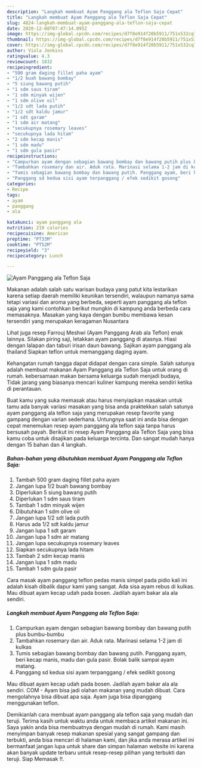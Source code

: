 ```yaml
---
description: "Langkah membuat Ayam Panggang ala Teflon Saja Cepat"
title: "Langkah membuat Ayam Panggang ala Teflon Saja Cepat"
slug: 4824-langkah-membuat-ayam-panggang-ala-teflon-saja-cepat
date: 2020-12-08T07:47:14.095Z
image: https://img-global.cpcdn.com/recipes/d7f8e914f20b5911/751x532cq70/ayam-panggang-ala-teflon-saja-foto-resep-utama.jpg
thumbnail: https://img-global.cpcdn.com/recipes/d7f8e914f20b5911/751x532cq70/ayam-panggang-ala-teflon-saja-foto-resep-utama.jpg
cover: https://img-global.cpcdn.com/recipes/d7f8e914f20b5911/751x532cq70/ayam-panggang-ala-teflon-saja-foto-resep-utama.jpg
author: Viola Jenkins
ratingvalue: 4.3
reviewcount: 1832
recipeingredient:
- "500 gram daging fillet paha ayam"
- "1/2 buah bawang bombay"
- "5 siung bawang putih"
- "1 sdm saus tiram"
- "1 sdm minyak wijen"
- "1 sdm olive oil"
- "1/2 sdt lada putih"
- "1/2 sdt kaldu jamur"
- "1 sdt garam"
- "1 sdm air matang"
- "secukupnya rosemary leaves"
- "secukupnya lada hitam"
- "2 sdm kecap manis"
- "1 sdm madu"
- "1 sdm gula pasir"
recipeinstructions:
- "Campurkan ayam dengan sebagian bawang bombay dan bawang putih plus bumbu-bumbu"
- "Tambahkan rosemary dan air. Aduk rata. Marinasi selama 1-2 jam di kulkas"
- "Tumis sebagian bawang bombay dan bawang putih. Panggang ayam, beri kecap manis, madu dan gula pasir. Bolak balik sampai ayam matang."
- "Panggang sd kedua sisi ayam terpanggang / efek sedikit gosong"
categories:
- Recipe
tags:
- ayam
- panggang
- ala

katakunci: ayam panggang ala 
nutrition: 219 calories
recipecuisine: American
preptime: "PT33M"
cooktime: "PT52M"
recipeyield: "3"
recipecategory: Lunch

---
```



![Ayam Panggang ala Teflon Saja](https://img-global.cpcdn.com/recipes/d7f8e914f20b5911/751x532cq70/ayam-panggang-ala-teflon-saja-foto-resep-utama.jpg)

Makanan adalah salah satu warisan budaya yang patut kita lestarikan karena setiap daerah memiliki keunikan tersendiri, walaupun namanya sama tetapi variasi dan aroma yang berbeda, seperti ayam panggang ala teflon saja yang kami contohkan berikut mungkin di kampung anda berbeda cara memasaknya. Masakan yang kaya dengan bumbu membawa kesan tersendiri yang merupakan keragaman Nusantara

Lihat juga resep Farrouj Meshwi (Ayam Panggang Arab ala Teflon) enak lainnya. Silakan piring saji, letakkan ayam panggang di atasnya. Hiasi dengan lalapan dan taburi irisan daun bawang. Sajikan ayam panggang ala thailand Siapkan teflon untuk memanggang daging ayam.

Kehangatan rumah tangga dapat didapat dengan cara simple. Salah satunya adalah membuat makanan Ayam Panggang ala Teflon Saja untuk orang di rumah. kebersamaan makan bersama keluarga sudah menjadi budaya, Tidak jarang yang biasanya mencari kuliner kampung mereka sendiri ketika di perantauan.

Buat kamu yang suka memasak atau harus menyiapkan masakan untuk tamu ada banyak variasi masakan yang bisa anda praktekkan salah satunya ayam panggang ala teflon saja yang merupakan resep favorite yang gampang dengan varian sederhana. Untungnya saat ini anda bisa dengan cepat menemukan resep ayam panggang ala teflon saja tanpa harus bersusah payah.
Berikut ini resep Ayam Panggang ala Teflon Saja yang bisa kamu coba untuk disajikan pada keluarga tercinta. Dan sangat mudah hanya dengan 15 bahan dan 4 langkah.


<!--inarticleads1-->

##### Bahan-bahan yang dibutuhkan membuat Ayam Panggang ala Teflon Saja:

1. Tambah 500 gram daging fillet paha ayam
1. Jangan lupa 1/2 buah bawang bombay
1. Diperlukan 5 siung bawang putih
1. Diperlukan 1 sdm saus tiram
1. Tambah 1 sdm minyak wijen
1. Dibutuhkan 1 sdm olive oil
1. Jangan lupa 1/2 sdt lada putih
1. Harus ada 1/2 sdt kaldu jamur
1. Jangan lupa 1 sdt garam
1. Jangan lupa 1 sdm air matang
1. Jangan lupa secukupnya rosemary leaves
1. Siapkan secukupnya lada hitam
1. Tambah 2 sdm kecap manis
1. Jangan lupa 1 sdm madu
1. Tambah 1 sdm gula pasir


Cara masak ayam panggang teflon pedas manis simpel pada pidio kali ini adalah kisah dibalik dapur kami yang sangat. Ada sisa ayam rebus di kulkas. Mau dibuat ayam kecap udah pada bosen. Jadilah ayam bakar ala ala sendiri. 

<!--inarticleads2-->

##### Langkah membuat  Ayam Panggang ala Teflon Saja:

1. Campurkan ayam dengan sebagian bawang bombay dan bawang putih plus bumbu-bumbu
1. Tambahkan rosemary dan air. Aduk rata. Marinasi selama 1-2 jam di kulkas
1. Tumis sebagian bawang bombay dan bawang putih. Panggang ayam, beri kecap manis, madu dan gula pasir. Bolak balik sampai ayam matang.
1. Panggang sd kedua sisi ayam terpanggang / efek sedikit gosong


Mau dibuat ayam kecap udah pada bosen. Jadilah ayam bakar ala ala sendiri. COM - Ayam bisa jadi olahan makanan yang mudah dibuat. Cara mengolahnya bisa dibuat apa saja. Ayam juga bisa dipanggang menggunakan teflon. 

Demikianlah cara membuat ayam panggang ala teflon saja yang mudah dan teruji. Terima kasih untuk waktu anda untuk membaca artikel makanan ini. Saya yakin anda bisa membuatnya dengan mudah di rumah. Kami masih menyimpan banyak resep makanan spesial yang sangat gampang dan terbukti, anda bisa mencari di halaman kami, dan jika anda merasa artikel ini bermanfaat jangan lupa untuk share dan simpan halaman website ini karena akan banyak update terbaru untuk resep-resep pilihan yang terbukti dan teruji. Siap Memasak !!. 
